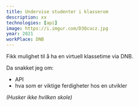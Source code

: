 ```yaml
---
title: Undervise studenter i klasserom
description: xx
technologies: [api]
image: https://i.imgur.com/D3Qcucz.jpg
year: 2021
workPlace: DNB
---
```


Fikk mulighet til å ha en virtuell klassetime via DNB.

Da snakket jeg om:
- API
- hva som er viktige ferdigheter hos en utvikler

*(Husker ikke hvilken skole)*
